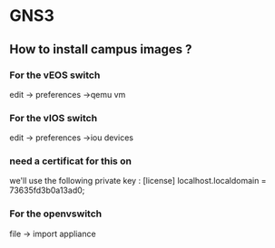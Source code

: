 # GNS3
## How to install campus images ? 
### For the vEOS switch
edit -> preferences ->qemu vm

### For the vIOS switch
edit -> preferences ->iou devices

### need a certificat for this on 
we'll use the following private key : 
[license]
localhost.localdomain = 73635fd3b0a13ad0;


### For the  openvswitch
file -> import appliance 
